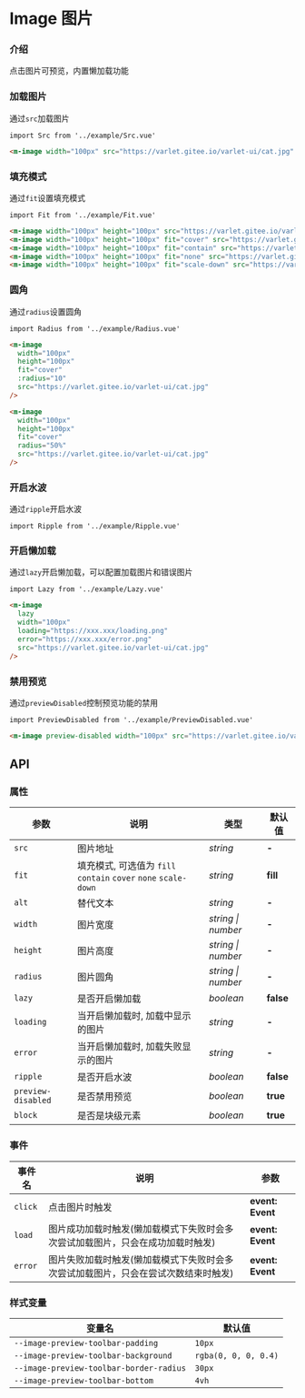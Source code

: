 # Image 图片

### 介绍

点击图片可预览，内置懒加载功能

### 加载图片

通过`src`加载图片

```vue
import Src from '../example/Src.vue'
```

```html
<m-image width="100px" src="https://varlet.gitee.io/varlet-ui/cat.jpg" />
```

### 填充模式

通过`fit`设置填充模式

```vue
import Fit from '../example/Fit.vue'
```

```html
<m-image width="100px" height="100px" src="https://varlet.gitee.io/varlet-ui/cat.jpg" />
<m-image width="100px" height="100px" fit="cover" src="https://varlet.gitee.io/varlet-ui/cat.jpg" />
<m-image width="100px" height="100px" fit="contain" src="https://varlet.gitee.io/varlet-ui/cat.jpg" />
<m-image width="100px" height="100px" fit="none" src="https://varlet.gitee.io/varlet-ui/cat.jpg" />
<m-image width="100px" height="100px" fit="scale-down" src="https://varlet.gitee.io/varlet-ui/cat.jpg" />
```

### 圆角

通过`radius`设置圆角

```vue
import Radius from '../example/Radius.vue'
```

```html
<m-image
  width="100px"
  height="100px"
  fit="cover"
  :radius="10"
  src="https://varlet.gitee.io/varlet-ui/cat.jpg"
/>

<m-image
  width="100px"
  height="100px"
  fit="cover"
  radius="50%"
  src="https://varlet.gitee.io/varlet-ui/cat.jpg"
/>
```

### 开启水波

通过`ripple`开启水波

```vue
import Ripple from '../example/Ripple.vue'
```

### 开启懒加载

通过`lazy`开启懒加载，可以配置加载图片和错误图片

```vue
import Lazy from '../example/Lazy.vue'
```

```html
<m-image
  lazy
  width="100px"
  loading="https://xxx.xxx/loading.png"
  error="https://xxx.xxx/error.png"
  src="https://varlet.gitee.io/varlet-ui/cat.jpg"
/>
```

### 禁用预览

通过`previewDisabled`控制预览功能的禁用

```vue
import PreviewDisabled from '../example/PreviewDisabled.vue'
```

```html
<m-image preview-disabled width="100px" src="https://varlet.gitee.io/varlet-ui/cat.jpg" />
```


## API

### 属性

| 参数 | 说明 | 类型 | 默认值 |
| --- | --- | --- | --- |
| `src` | 图片地址 | _string_ | **-** |
| `fit` | 填充模式, 可选值为 `fill` `contain` `cover` `none` `scale-down` | _string_ | **fill** |
| `alt` | 替代文本 | _string_ | **-** |
| `width` | 图片宽度 | _string \| number_ | **-** |
| `height` | 图片高度 | _string \| number_ | **-** |
| `radius` | 图片圆角 | _string \| number_ | **-** |
| `lazy` | 是否开启懒加载 | _boolean_ | **false** |
| `loading` | 当开启懒加载时, 加载中显示的图片 | _string_ | **-** |
| `error` | 当开启懒加载时, 加载失败显示的图片 | _string_ | **-** |
| `ripple` | 是否开启水波 | _boolean_ | **false** |
| `preview-disabled` | 是否禁用预览 | _boolean_ | **true** |
| `block` | 是否是块级元素 | _boolean_ | **true** |

### 事件

| 事件名 | 说明 | 参数 |
| --- | --- | --- |
| `click` | 点击图片时触发 | **event: Event** |
| `load` | 图片成功加载时触发(懒加载模式下失败时会多次尝试加载图片，只会在成功加载时触发) | **event: Event** |
| `error` | 图片失败加载时触发(懒加载模式下失败时会多次尝试加载图片，只会在尝试次数结束时触发) | **event: Event** |

### 样式变量

| 变量名 | 默认值 |
| --- | --- |
| `--image-preview-toolbar-padding` | `10px` |
| `--image-preview-toolbar-background` | `rgba(0, 0, 0, 0.4)` |
| `--image-preview-toolbar-border-radius` | `30px` |
| `--image-preview-toolbar-bottom` | `4vh` |
